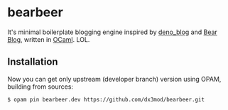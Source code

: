 # bearbeer

It's minimal boilerplate blogging engine inspired by [deno_blog] and
[Bear Blog], written in [OCaml]. LOL.

## Installation

Now you can get only upstream (developer branch) version using OPAM, building
from sources:

```
$ opam pin bearbeer.dev https://github.com/dx3mod/bearbeer.git
```

[deno_blog]: https://github.com/denoland/deno_blog
[Bear Blog]: https://bearblog.dev/
[OCaml]: https://ocaml.org
